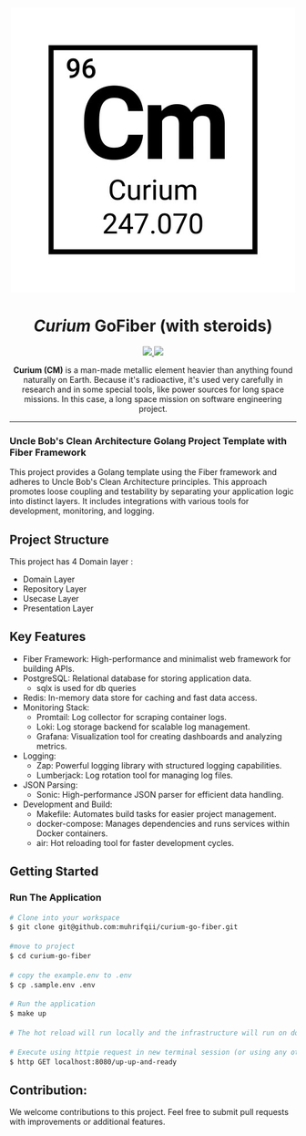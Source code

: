 <p align="center">
  <img src="https://raw.githubusercontent.com/muhrifqii/curium-go-fiber/master/assets/cm_pertable.png" />
</p>
<h1 align="center"><i>Curium</i> GoFiber (with steroids)</h1>
<p align="center">
  <a href="#">
    <img src="https://img.shields.io/badge/go-1.22.3-blue"/>
  </a>
  <a href="https://github.com/muhrifqii/curium-go-fiber/blob/master/LICENSE">
    <img src="https://img.shields.io/github/license/muhrifqii/curium-go-fiber"/>
  </a>
</p>
<p align="center">
  <b>Curium (CM)</b> is a man-made metallic element heavier than anything found naturally on Earth. Because it's radioactive, it's used very carefully in research and in some special tools, like power sources for long space missions. In this case, a long space mission on software engineering project.
</p>

---

### Uncle Bob's Clean Architecture Golang Project Template with Fiber Framework

This project provides a Golang template using the Fiber framework and adheres to Uncle Bob's Clean Architecture principles. This approach promotes loose coupling and testability by separating your application logic into distinct layers. It includes integrations with various tools for development, monitoring, and logging.

## Project Structure
This project has 4 Domain layer :

- Domain Layer
- Repository Layer
- Usecase Layer
- Presentation Layer

## Key Features
- Fiber Framework: High-performance and minimalist web framework for building APIs.
- PostgreSQL: Relational database for storing application data. 
    -  sqlx is used for db queries
- Redis: In-memory data store for caching and fast data access.
- Monitoring Stack:
    - Promtail: Log collector for scraping container logs.
    - Loki: Log storage backend for scalable log management.
    - Grafana: Visualization tool for creating dashboards and analyzing metrics.
- Logging:
    - Zap: Powerful logging library with structured logging capabilities.
    - Lumberjack: Log rotation tool for managing log files.
- JSON Parsing:
    - Sonic: High-performance JSON parser for efficient data handling.
- Development and Build:
    - Makefile: Automates build tasks for easier project management.
    - docker-compose: Manages dependencies and runs services within Docker containers.
    - air: Hot reloading tool for faster development cycles.

## Getting Started

### Run The Application
```bash
# Clone into your workspace
$ git clone git@github.com:muhrifqii/curium-go-fiber.git

#move to project
$ cd curium-go-fiber

# copy the example.env to .env
$ cp .sample.env .env

# Run the application
$ make up

# The hot reload will run locally and the infrastructure will run on docker

# Execute using httpie request in new terminal session (or using any other tools like curl or wget)
$ http GET localhost:8080/up-up-and-ready
```

## Contribution:
We welcome contributions to this project. Feel free to submit pull requests with improvements or additional features.